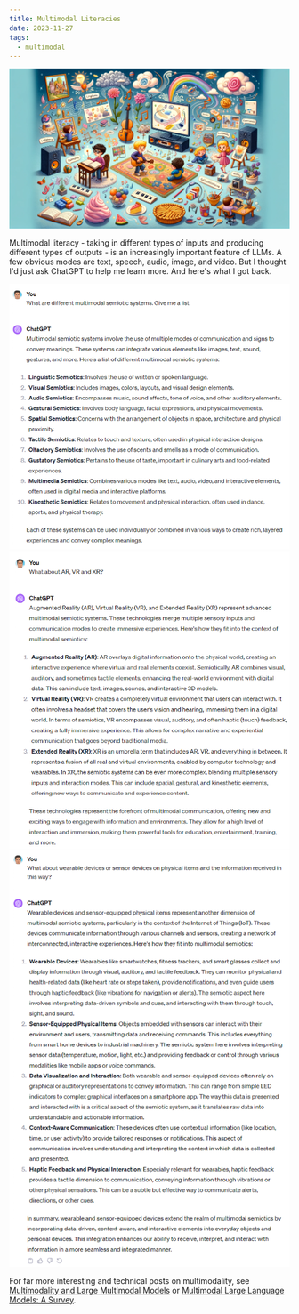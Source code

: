 ```yaml
---
title: Multimodal Literacies
date: 2023-11-27
tags:
  - multimodal
---
```


![MultiModal 4](../blog_assets/multimodal_4.png)

Multimodal literacy - taking in different types of inputs and producing different types of outputs - is an increasingly important feature of LLMs. A few obvious modes are text, speech, audio, image, and video. But I thought I'd just ask ChatGPT to help me learn more. And here's what I got back.

![MultiModal 1](../blog_assets/multimodal_1.png)
![MultiModal 2](../blog_assets/multimodal_2.png)
![MultiModal 3](../blog_assets/multimodal_3.png)

For far more interesting and technical posts on multimodality, see [Multimodality and Large Multimodal Models](https://huyenchip.com/2023/10/10/multimodal.html) or [Multimodal Large Language Models: A Survey](https://doi.org/10.48550/arXiv.2311.13165).
